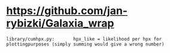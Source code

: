 # https://github.com/jan-rybizki/Galaxia_wrap

```console
library/cumhpx.py:       hpx_like = likelihood per hpx for plottingpurposes (simply summing would give a wrong number)

```
